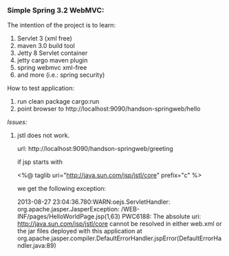 ### Simple Spring 3.2 WebMVC: ###

The intention of the project is to learn:

1. Servlet 3  (xml free)
1. maven 3.0 build tool
1. Jetty 8 Servlet container
1. jetty cargo maven plugin
1. spring webmvc xml-free
1. and more (i.e.: spring security)

How to test application:

1. run clean package cargo:run
1. point browser to
    http://localhost:9090/handson-springweb/hello

<em>Issues:</em>

1. jstl does not work.

    url: http://localhost:9090/handson-springweb/greeting

    if jsp starts with

    <%@ taglib uri="http://java.sun.com/jsp/jstl/core" prefix="c" %>

    we get the following exception:

    2013-08-27 23:04:36.780:WARN:oejs.ServletHandler:
    org.apache.jasper.JasperException: /WEB-INF/pages/HelloWorldPage.jsp(1,63) PWC6188: The absolute uri: http://java.sun.com/jsp/jstl/core cannot be resolved in either web.xml or the jar files deployed with this application
    	at org.apache.jasper.compiler.DefaultErrorHandler.jspError(DefaultErrorHandler.java:89)




